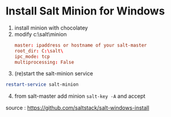 # Install Salt Minion for Windows

1. install minion with chocolatey
2. modify c:\salt\minion
    ```conf
    master: ipaddress or hostname of your salt-master
    root_dir: C:\salt\
    ipc_mode: tcp
    multiprocessing: False
    ```
3. (re)start the salt-minion service
```powershell
restart-service salt-minion
```
4. from salt-master add minion
`salt-key -A` and accept

source : https://github.com/saltstack/salt-windows-install
